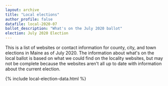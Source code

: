 ```yaml
---
layout: archive
title: "Local elections"
author_profile: false
datafile: local-2020-07
ballot_description: "What's on the July 2020 ballot"
election: July 2020 Election
---
```


This is a list of websites or contact information for county, city, and town elections in Maine as of July 2020. The information about what's on the local ballot is based on what we could find on the locality websites, but may not be complete because the websites aren't all up to date with information about the current election.

{% include local-election-data.html %}
